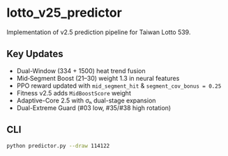 # lotto_v25_predictor

Implementation of v2.5 prediction pipeline for Taiwan Lotto 539.

## Key Updates
* Dual-Window (334 + 1500) heat trend fusion
* Mid‑Segment Boost (21–30) weight 1.3 in neural features
* PPO reward updated with `mid_segment_hit` & `segment_cov_bonus = 0.25`
* Fitness v2.5 adds `MidBoostScore` weight
* Adaptive-Core 2.5 with σₕ dual-stage expansion
* Dual-Extreme Guard (#03 low, #35/#38 high rotation)

## CLI
```bash
python predictor.py --draw 114122
```
